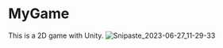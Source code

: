 # MyGame
This is a 2D game with Unity.
![Snipaste_2023-06-27_11-29-33](https://github.com/Herbertkid/MyGame/assets/30279404/88dc2b12-fc17-447a-9c8a-247dfd5ce45f)

